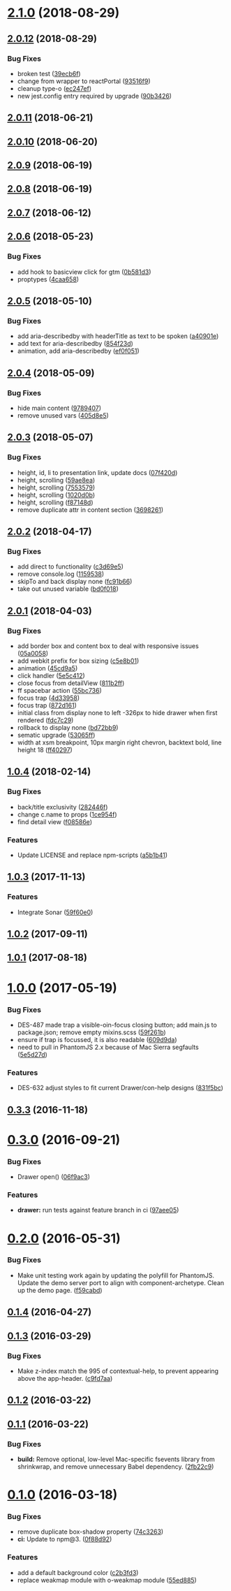 <a name="2.1.0"></a>
# [2.1.0](https://github.com/Pearson-Higher-Ed/drawer/compare/v2.0.12...v2.1.0) (2018-08-29)



<a name="2.0.12"></a>
## [2.0.12](https://github.com/Pearson-Higher-Ed/drawer/compare/v2.0.11...v2.0.12) (2018-08-29)


### Bug Fixes

* broken test ([39ecb6f](https://github.com/Pearson-Higher-Ed/drawer/commit/39ecb6f))
* change from wrapper to reactPortal ([93516f9](https://github.com/Pearson-Higher-Ed/drawer/commit/93516f9))
* cleanup type-o ([ec247ef](https://github.com/Pearson-Higher-Ed/drawer/commit/ec247ef))
* new jest.config entry required by upgrade ([90b3426](https://github.com/Pearson-Higher-Ed/drawer/commit/90b3426))



<a name="2.0.11"></a>
## [2.0.11](https://github.com/Pearson-Higher-Ed/drawer/compare/v2.0.10...v2.0.11) (2018-06-21)



<a name="2.0.10"></a>
## [2.0.10](https://github.com/Pearson-Higher-Ed/drawer/compare/v2.0.9...v2.0.10) (2018-06-20)



<a name="2.0.9"></a>
## [2.0.9](https://github.com/Pearson-Higher-Ed/drawer/compare/v2.0.8...v2.0.9) (2018-06-19)



<a name="2.0.8"></a>
## [2.0.8](https://github.com/Pearson-Higher-Ed/drawer/compare/v2.0.7...v2.0.8) (2018-06-19)



<a name="2.0.7"></a>
## [2.0.7](https://github.com/Pearson-Higher-Ed/drawer/compare/v2.0.6...v2.0.7) (2018-06-12)



<a name="2.0.6"></a>
## [2.0.6](https://github.com/Pearson-Higher-Ed/drawer/compare/v2.0.5...v2.0.6) (2018-05-23)


### Bug Fixes

* add hook to basicview click for gtm ([0b581d3](https://github.com/Pearson-Higher-Ed/drawer/commit/0b581d3))
* proptypes ([4caa658](https://github.com/Pearson-Higher-Ed/drawer/commit/4caa658))



<a name="2.0.5"></a>
## [2.0.5](https://github.com/Pearson-Higher-Ed/drawer/compare/v2.0.4...v2.0.5) (2018-05-10)


### Bug Fixes

* add aria-describedby with headerTitle as text to be spoken ([a40901e](https://github.com/Pearson-Higher-Ed/drawer/commit/a40901e))
* add text for aria-describedby ([854f23d](https://github.com/Pearson-Higher-Ed/drawer/commit/854f23d))
* animation, add aria-describedby ([ef0f051](https://github.com/Pearson-Higher-Ed/drawer/commit/ef0f051))



<a name="2.0.4"></a>
## [2.0.4](https://github.com/Pearson-Higher-Ed/drawer/compare/v2.0.3...v2.0.4) (2018-05-09)


### Bug Fixes

* hide main content ([9789407](https://github.com/Pearson-Higher-Ed/drawer/commit/9789407))
* remove unused vars ([405d8e5](https://github.com/Pearson-Higher-Ed/drawer/commit/405d8e5))



<a name="2.0.3"></a>
## [2.0.3](https://github.com/Pearson-Higher-Ed/drawer/compare/v2.0.2...v2.0.3) (2018-05-07)


### Bug Fixes

* height, id, li to presentation link, update docs ([07f420d](https://github.com/Pearson-Higher-Ed/drawer/commit/07f420d))
* height, scrolling ([59ae8ea](https://github.com/Pearson-Higher-Ed/drawer/commit/59ae8ea))
* height, scrolling ([7553579](https://github.com/Pearson-Higher-Ed/drawer/commit/7553579))
* height, scrolling ([1020d0b](https://github.com/Pearson-Higher-Ed/drawer/commit/1020d0b))
* height, scrolling ([f87148d](https://github.com/Pearson-Higher-Ed/drawer/commit/f87148d))
* remove duplicate attr in content section ([3698261](https://github.com/Pearson-Higher-Ed/drawer/commit/3698261))



<a name="2.0.2"></a>
## [2.0.2](https://github.com/Pearson-Higher-Ed/drawer/compare/v2.0.1...v2.0.2) (2018-04-17)


### Bug Fixes

* add direct to functionality ([c3d69e5](https://github.com/Pearson-Higher-Ed/drawer/commit/c3d69e5))
* remove console.log ([1159538](https://github.com/Pearson-Higher-Ed/drawer/commit/1159538))
* skipTo and back display none ([fc91b66](https://github.com/Pearson-Higher-Ed/drawer/commit/fc91b66))
* take out unused variable ([bd0f018](https://github.com/Pearson-Higher-Ed/drawer/commit/bd0f018))



<a name="2.0.1"></a>
## [2.0.1](https://github.com/Pearson-Higher-Ed/drawer/compare/v1.0.4...v2.0.1) (2018-04-03)


### Bug Fixes

* add border box and content box to deal with responsive issues ([05a0058](https://github.com/Pearson-Higher-Ed/drawer/commit/05a0058))
* add webkit prefix for box sizing ([c5e8b01](https://github.com/Pearson-Higher-Ed/drawer/commit/c5e8b01))
* animation ([45cd9a5](https://github.com/Pearson-Higher-Ed/drawer/commit/45cd9a5))
* click handler ([5e5c412](https://github.com/Pearson-Higher-Ed/drawer/commit/5e5c412))
* close focus from detailView ([811b2ff](https://github.com/Pearson-Higher-Ed/drawer/commit/811b2ff))
* ff spacebar action ([55bc736](https://github.com/Pearson-Higher-Ed/drawer/commit/55bc736))
* focus trap ([4d33958](https://github.com/Pearson-Higher-Ed/drawer/commit/4d33958))
* focus trap ([872d161](https://github.com/Pearson-Higher-Ed/drawer/commit/872d161))
* initial class from display none to left -326px to hide drawer when first rendered ([fdc7c29](https://github.com/Pearson-Higher-Ed/drawer/commit/fdc7c29))
* rollback to display none ([bd72bb9](https://github.com/Pearson-Higher-Ed/drawer/commit/bd72bb9))
* sematic upgrade ([53065ff](https://github.com/Pearson-Higher-Ed/drawer/commit/53065ff))
* width at xsm breakpoint, 10px margin right chevron, backtext bold, line height 18 ([ff40297](https://github.com/Pearson-Higher-Ed/drawer/commit/ff40297))



<a name="1.0.4"></a>
## [1.0.4](https://github.com/Pearson-Higher-Ed/drawer/compare/v1.0.3...v1.0.4) (2018-02-14)


### Bug Fixes

* back/title exclusivity ([282446f](https://github.com/Pearson-Higher-Ed/drawer/commit/282446f))
* change c.name to props ([1ce954f](https://github.com/Pearson-Higher-Ed/drawer/commit/1ce954f))
* find detail view ([f08586e](https://github.com/Pearson-Higher-Ed/drawer/commit/f08586e))


### Features

* Update LICENSE and replace npm-scripts ([a5b1b41](https://github.com/Pearson-Higher-Ed/drawer/commit/a5b1b41))



<a name="1.0.3"></a>
## [1.0.3](https://github.com/Pearson-Higher-Ed/drawer/compare/v1.0.2...v1.0.3) (2017-11-13)


### Features

* Integrate Sonar ([59f60e0](https://github.com/Pearson-Higher-Ed/drawer/commit/59f60e0))



<a name="1.0.2"></a>
## [1.0.2](https://github.com/Pearson-Higher-Ed/drawer/compare/v1.0.1...v1.0.2) (2017-09-11)



<a name="1.0.1"></a>
## [1.0.1](https://github.com/Pearson-Higher-Ed/drawer/compare/v1.0.0...v1.0.1) (2017-08-18)



<a name="1.0.0"></a>
# [1.0.0](https://github.com/Pearson-Higher-Ed/drawer/compare/v0.3.3...v1.0.0) (2017-05-19)


### Bug Fixes

* DES-487 made trap a visible-oin-focus closing button; add main.js to package.json; remove empty mixins.scss ([59f261b](https://github.com/Pearson-Higher-Ed/drawer/commit/59f261b))
* ensure if trap is focussed, it is also readable ([609d9da](https://github.com/Pearson-Higher-Ed/drawer/commit/609d9da))
* need to pull in PhantomJS 2.x because of Mac Sierra segfaults ([5e5d27d](https://github.com/Pearson-Higher-Ed/drawer/commit/5e5d27d))


### Features

* DES-632 adjust styles to fit current Drawer/con-help designs ([831f5bc](https://github.com/Pearson-Higher-Ed/drawer/commit/831f5bc))



<a name="0.3.3"></a>
## [0.3.3](https://github.com/Pearson-Higher-Ed/drawer/compare/v0.3.0...v0.3.3) (2016-11-18)



<a name="0.3.0"></a>
# [0.3.0](https://github.com/Pearson-Higher-Ed/drawer/compare/v0.2.0...v0.3.0) (2016-09-21)


### Bug Fixes

* Drawer open() ([06f9ac3](https://github.com/Pearson-Higher-Ed/drawer/commit/06f9ac3))


### Features

* **drawer:** run tests against feature branch in ci ([97aee05](https://github.com/Pearson-Higher-Ed/drawer/commit/97aee05))



<a name="0.2.0"></a>
# [0.2.0](https://github.com/Pearson-Higher-Ed/drawer/compare/v0.1.4...v0.2.0) (2016-05-31)


### Bug Fixes

* Make unit testing work again by updating the polyfill for PhantomJS. Update the demo server port to align with component-archetype. Clean up the demo page. ([f59cabd](https://github.com/Pearson-Higher-Ed/drawer/commit/f59cabd))



<a name="0.1.4"></a>
## [0.1.4](https://github.com/Pearson-Higher-Ed/drawer/compare/v0.1.3...v0.1.4) (2016-04-27)



<a name="0.1.3"></a>
## [0.1.3](https://github.com/Pearson-Higher-Ed/drawer/compare/v0.1.2...v0.1.3) (2016-03-29)


### Bug Fixes

* Make z-index match the 995 of contextual-help, to prevent appearing above the app-header. ([c9fd7aa](https://github.com/Pearson-Higher-Ed/drawer/commit/c9fd7aa))



<a name="0.1.2"></a>
## [0.1.2](https://github.com/Pearson-Higher-Ed/drawer/compare/v0.1.1...v0.1.2) (2016-03-22)



<a name="0.1.1"></a>
## [0.1.1](https://github.com/Pearson-Higher-Ed/drawer/compare/v0.1.0...v0.1.1) (2016-03-22)


### Bug Fixes

* **build:** Remove optional, low-level Mac-specific fsevents library from shrinkwrap, and remove unnecessary Babel dependency. ([2fb22c9](https://github.com/Pearson-Higher-Ed/drawer/commit/2fb22c9))



<a name="0.1.0"></a>
# [0.1.0](https://github.com/Pearson-Higher-Ed/drawer/compare/55ed885...v0.1.0) (2016-03-18)


### Bug Fixes

* remove duplicate box-shadow property ([74c3263](https://github.com/Pearson-Higher-Ed/drawer/commit/74c3263))
* **ci:** Update to npm@3. ([0f88d92](https://github.com/Pearson-Higher-Ed/drawer/commit/0f88d92))


### Features

* add a default background color ([c2b3fd3](https://github.com/Pearson-Higher-Ed/drawer/commit/c2b3fd3))
* replace weakmap module with o-weakmap module ([55ed885](https://github.com/Pearson-Higher-Ed/drawer/commit/55ed885))



